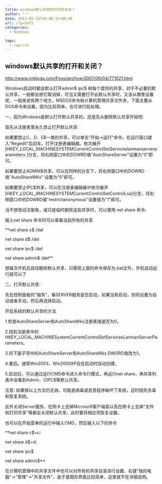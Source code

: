 ```yaml
---
title: windows默认共享的打开和关闭？
author: "-"
date: 2013-05-16T10:48:32+00:00
url: /?p=5475
categories:
  - Windows

tags:
  - reprint
---
```

## windows默认共享的打开和关闭？
<http://www.cnblogs.com/Fooo/archive/2007/06/04/771021.html>

Windows启动时都会默认打开admin$ ipc$ 和每个盘符的共享，对于不必要的默认共享，一般都会把它取消掉，可当又需要打开此默认共享时，又该从哪里设置呢，一般来说有两个地方，MSDOS命令和计算机管理共享文件夹，下面主要从DOS命令来设置，因为比较简单，也可进行批处理。

一、因为Windows是默认打开默认共享的，还是先从删除默认共享开始吧: 

首先从注册表里永久禁止打开默认共享: 

如果要禁止C$、D$、E$一类的共享，可以单击"开始→运行"命令，在运行窗口键入"Regedit"后回车，打开注册表编辑器。依次展开[HKEY_LOCAL_MACHINESYSTEMCurrentControlSetServiceslanmanserverparameters ]分支，将右侧窗口中的DOWRD值"AutoShareServer"设置为"0"即可。
  
如果要禁止ADMIN$共享，可以在同样的分支下，将右侧窗口中的DOWRD值"AutoShareWKs" 设置为"0"即可。
  
如果要禁止IPC$共享，可以在注册表编辑器中依次展开[HKEY_LOCAL_MACHINESYSTEMCurrentControlSetControlLsa]分支，将右侧窗口中的DOWRD值"restrictanonymous"设置值为"1"即可。

当不想改动注册表，或只是临时删除这些共享时，可以使用 net share 命令: 

输入net share 命令时可以查看当前所有的共享

**net share c$ /del
  
net share d$ /del
  
net share ipc$ /del
  
net share admin$ /del**

想每次开机后自动删除默认共享，只需把上面的命令保存为.bat文件，开机自动运行就可以了

二、打开默认共享: 

先在控制面板的"服务"，看SERVER服务是否启动，如果没有启动，则将设置为自动或者手动，然后再选择启动。
  
开启系统的默认共享的方法
  
1.检查AutoShareServer和AutoShareWks注册表值是否为0。
  
2.找到注册表中的HKEY_LOCAL_MACHINESystemCurrentControlSetServicesLanmanServerParameters。
  
3.将下面子项中的AutoShareServer和AutoShareWks DWORD值改为1。
  
4.重启。通常Win2003、Win2000XP会在启动时自动创建。
  
5.启动后，可以通过运行CMD命令进入命令行模式，再运行net share，再共享列表中会看到Admin$、C$IPC$等默认共享。
  
注意: 如果按以上方法仍无效。可能是病毒或恶意程序破坏了系统，这时因先杀毒和恢复系统。
  
此外关闭Server服务、在网卡上去掉Microsoft客户端驱以及在网卡上去掉"文件和打印共享"等都会关闭默认共享。此时要将相应项恢复设置。

也可以在开始菜单的运行中输入CMD，然后输入以下的命令
  
**net share c$=c:
  
net share d$=d:
  
net share ipc$
  
net share admin$**

在计算机管理中的共享文件中也可以对所有的共享目录进行设置，右键"我的电脑"->"管理"->"共享文件"，由于是图形界面比较简单，这里就不在详细说明。